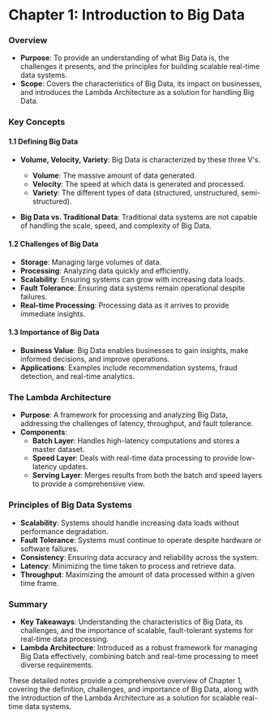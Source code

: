 # Chapter 1: Introduction to Big Data

### Overview
- **Purpose**: To provide an understanding of what Big Data is, the challenges it presents, and the principles for building scalable real-time data systems.
- **Scope**: Covers the characteristics of Big Data, its impact on businesses, and introduces the Lambda Architecture as a solution for handling Big Data.

### Key Concepts

#### 1.1 Defining Big Data
- **Volume, Velocity, Variety**: Big Data is characterized by these three V's.
  - **Volume**: The massive amount of data generated.
  - **Velocity**: The speed at which data is generated and processed.
  - **Variety**: The different types of data (structured, unstructured, semi-structured).

- **Big Data vs. Traditional Data**: Traditional data systems are not capable of handling the scale, speed, and complexity of Big Data.

#### 1.2 Challenges of Big Data
- **Storage**: Managing large volumes of data.
- **Processing**: Analyzing data quickly and efficiently.
- **Scalability**: Ensuring systems can grow with increasing data loads.
- **Fault Tolerance**: Ensuring data systems remain operational despite failures.
- **Real-time Processing**: Processing data as it arrives to provide immediate insights.

#### 1.3 Importance of Big Data
- **Business Value**: Big Data enables businesses to gain insights, make informed decisions, and improve operations.
- **Applications**: Examples include recommendation systems, fraud detection, and real-time analytics.

### The Lambda Architecture
- **Purpose**: A framework for processing and analyzing Big Data, addressing the challenges of latency, throughput, and fault tolerance.
- **Components**:
  - **Batch Layer**: Handles high-latency computations and stores a master dataset.
  - **Speed Layer**: Deals with real-time data processing to provide low-latency updates.
  - **Serving Layer**: Merges results from both the batch and speed layers to provide a comprehensive view.

### Principles of Big Data Systems
- **Scalability**: Systems should handle increasing data loads without performance degradation.
- **Fault Tolerance**: Systems must continue to operate despite hardware or software failures.
- **Consistency**: Ensuring data accuracy and reliability across the system.
- **Latency**: Minimizing the time taken to process and retrieve data.
- **Throughput**: Maximizing the amount of data processed within a given time frame.

### Summary
- **Key Takeaways**: Understanding the characteristics of Big Data, its challenges, and the importance of scalable, fault-tolerant systems for real-time data processing.
- **Lambda Architecture**: Introduced as a robust framework for managing Big Data effectively, combining batch and real-time processing to meet diverse requirements.

These detailed notes provide a comprehensive overview of Chapter 1, covering the definition, challenges, and importance of Big Data, along with the introduction of the Lambda Architecture as a solution for scalable real-time data systems.